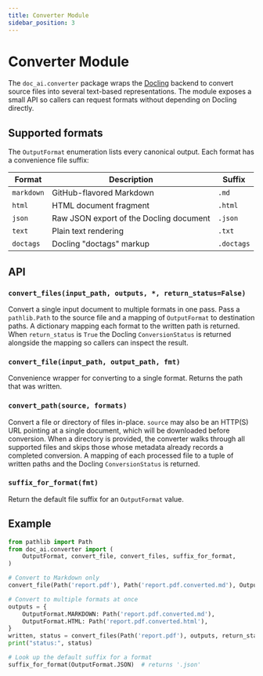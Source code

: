 ```yaml
---
title: Converter Module
sidebar_position: 3
---
```


# Converter Module

The `doc_ai.converter` package wraps the
[Docling](https://github.com/docling/docling) backend to convert source
files into several text-based representations.  The module exposes a small
API so callers can request formats without depending on Docling directly.

## Supported formats

The `OutputFormat` enumeration lists every canonical output.  Each format
has a convenience file suffix:

| Format | Description | Suffix |
| ------ | ----------- | ------ |
| `markdown` | GitHub-flavored Markdown | `.md` |
| `html` | HTML document fragment | `.html` |
| `json` | Raw JSON export of the Docling document | `.json` |
| `text` | Plain text rendering | `.txt` |
| `doctags` | Docling "doctags" markup | `.doctags` |

## API

### `convert_files(input_path, outputs, *, return_status=False)`
Convert a single input document to multiple formats in one pass.  Pass a
`pathlib.Path` to the source file and a mapping of `OutputFormat` to
destination paths.  A dictionary mapping each format to the written path is
returned.  When ``return_status`` is ``True`` the Docling ``ConversionStatus``
is returned alongside the mapping so callers can inspect the result.

### `convert_file(input_path, output_path, fmt)`
Convenience wrapper for converting to a single format.  Returns the path
that was written.

### `convert_path(source, formats)`
Convert a file or directory of files in-place. ``source`` may also be an
HTTP(S) URL pointing at a single document, which will be downloaded before
conversion. When a directory is provided, the converter walks through all
supported files and skips those whose metadata already records a completed
conversion. A mapping of each processed file to a tuple of written paths and
the Docling ``ConversionStatus`` is returned.

### `suffix_for_format(fmt)`
Return the default file suffix for an `OutputFormat` value.

## Example

```python
from pathlib import Path
from doc_ai.converter import (
    OutputFormat, convert_file, convert_files, suffix_for_format,
)

# Convert to Markdown only
convert_file(Path('report.pdf'), Path('report.pdf.converted.md'), OutputFormat.MARKDOWN)

# Convert to multiple formats at once
outputs = {
    OutputFormat.MARKDOWN: Path('report.pdf.converted.md'),
    OutputFormat.HTML: Path('report.pdf.converted.html'),
}
written, status = convert_files(Path('report.pdf'), outputs, return_status=True)
print("status:", status)

# Look up the default suffix for a format
suffix_for_format(OutputFormat.JSON)  # returns '.json'
```
